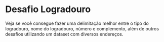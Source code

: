 # Desafio Logradouro
Veja se você consegue fazer uma delimitação melhor entre o tipo do logradouro, nome do logradouro, número e complemento, além de outros desafios utilizando um dataset com 
diversos endereços.
